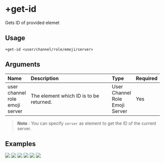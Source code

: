 # +get-id
Gets ID of provided elemet

## Usage
```
+get-id <user/channel/role/emoji/server>
```

## Arguments
Name | Description | Type | Required
:-- | :-- | :-- | :--
user <br>channel <br>role <br>emoji <br>server | The element which ID is to be returned. | User <br>Channel <br>Role <br>Emoji <br>Server | Yes

> **Note** : You can specify `server` as element to get the ID of the current server.

## Examples
![](https://user-images.githubusercontent.com/111157596/207626120-ada50380-9ebe-42fc-906c-2e0ddb1868c3.png)
![](https://user-images.githubusercontent.com/111157596/207626133-08a128b1-2c27-4d5f-8f93-4fd5766bb380.png)
![](https://user-images.githubusercontent.com/111157596/207626144-4e6af636-01f5-4e82-97ca-a1a4f3132980.png)
![](https://user-images.githubusercontent.com/111157596/207626222-37bccd67-0904-492c-b9b2-dfb7b26908a1.png)
![](https://user-images.githubusercontent.com/111157596/207626248-eca1dc99-b820-4360-a639-4840b00f7ac2.png)
![](https://user-images.githubusercontent.com/111157596/207626272-5d480c7c-bd77-42be-9523-56304f9e29e3.png)